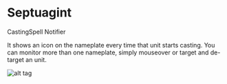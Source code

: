 # Septuagint
CastingSpell Notifier

It shows an icon on the nameplate every time that unit starts casting.
You can monitor more than one nameplate, simply mouseover or target and de-target an unit.

![alt tag](http://i.imgur.com/72DxCpK.jpg "2 Nameplates with casting warning")
